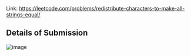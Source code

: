 Link: https://leetcode.com/problems/redistribute-characters-to-make-all-strings-equal/
## Details of Submission
![image](https://github.com/mgalang229/LeetCode-Redistribute-Characters-to-Make-All-Strings-Equal/assets/51401355/06e8ebac-08a8-440d-ade4-415f6a1920be)
